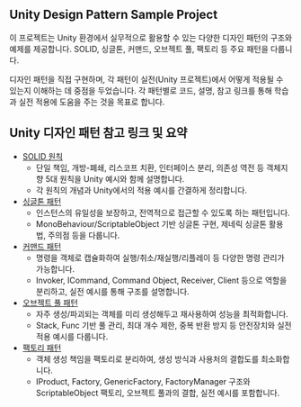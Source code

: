 ## Unity Design Pattern Sample Project

이 프로젝트는 Unity 환경에서 실무적으로 활용할 수 있는 다양한 디자인 패턴의 구조와 예제를 제공합니다.
SOLID, 싱글톤, 커맨드, 오브젝트 풀, 팩토리 등 주요 패턴을 다룹니다.

디자인 패턴을 직접 구현하며, 각 패턴이 실전(Unity 프로젝트)에서 어떻게 적용될 수 있는지 이해하는 데 중점을 두었습니다.
각 패턴별로 코드, 설명, 참고 링크를 통해 학습과 실전 적용에 도움을 주는 것을 목표로 합니다.


## Unity 디자인 패턴 참고 링크 및 요약

- [SOLID 원칙](https://velog.io/@seojunpyo/Unity-%EB%94%94%EC%9E%90%EC%9D%B8-%ED%8C%A8%ED%84%B4-SOLID-%EC%9B%90%EC%B9%99)
	- 단일 책임, 개방-폐쇄, 리스코프 치환, 인터페이스 분리, 의존성 역전 등 객체지향 5대 원칙을 Unity 예시와 함께 설명합니다.
	- 각 원칙의 개념과 Unity에서의 적용 예시를 간결하게 정리합니다.
- [싱글톤 패턴](https://velog.io/@seojunpyo/Unity-%EB%94%94%EC%9E%90%EC%9D%B8-%ED%8C%A8%ED%84%B4-%EC%8B%B1%EA%B8%80%ED%86%A4)
	- 인스턴스의 유일성을 보장하고, 전역적으로 접근할 수 있도록 하는 패턴입니다.
	- MonoBehaviour/ScriptableObject 기반 싱글톤 구현, 제네릭 싱글톤 활용법, 주의점 등을 다룹니다.
- [커맨드 패턴](https://velog.io/@seojunpyo/Unity-%EB%94%94%EC%9E%90%EC%9D%B8-%ED%8C%A8%ED%84%B4-%EC%BB%A4%EB%A7%A8%EB%93%9C-%ED%8C%A8%ED%84%B4)
	- 명령을 객체로 캡슐화하여 실행/취소/재실행/리플레이 등 다양한 명령 관리가 가능합니다.
	- Invoker, ICommand, Command Object, Receiver, Client 등으로 역할을 분리하고, 실전 예시를 통해 구조를 설명합니다.
- [오브젝트 풀 패턴](https://velog.io/@seojunpyo/Unity-%EB%94%94%EC%9E%90%EC%9D%B8-%ED%8C%A8%ED%84%B4-%EC%98%A4%EB%B8%8C%EC%A0%9D%ED%8A%B8-%ED%92%80-%ED%8C%A9%ED%86%A0%EB%A6%AC)
	- 자주 생성/파괴되는 객체를 미리 생성해두고 재사용하여 성능을 최적화합니다.
	- Stack, Func<T> 기반 풀 관리, 최대 개수 제한, 중복 반환 방지 등 안전장치와 실전 적용 예시를 다룹니다.
- [팩토리 패턴](https://velog.io/@seojunpyo/Unity-%EB%94%94%EC%9E%90%EC%9D%B8-%ED%8C%A8%ED%84%B4-%ED%8C%A9%ED%86%A0%EB%A6%AC-%ED%8C%A8%ED%84%B4-043pq0e6)
	- 객체 생성 책임을 팩토리로 분리하여, 생성 방식과 사용처의 결합도를 최소화합니다.
	- IProduct, Factory, GenericFactory, FactoryManager 구조와 ScriptableObject 팩토리, 오브젝트 풀과의 결합, 실전 예시를 포함합니다.